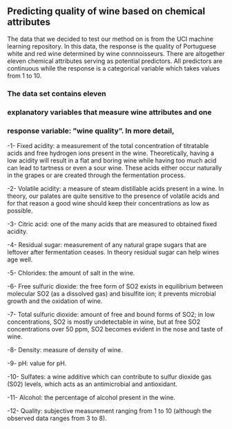## Predicting quality of wine based on chemical attributes
The data that we decided to test our method on is from the UCI machine learning repository. In this data, the response is the quality of Portuguese white and red wine determined by wine connnoisseurs. There are altogether eleven chemical attributes serving as potential predictors. All predictors are continuous while the response is a categorical variable which takes values from 1 to 10. 


### The data set contains eleven
### explanatory variables that measure wine attributes and one
### response variable: ”wine quality”. In more detail,

-1- Fixed acidity: a measurement of the total concentration
of titratable acids and free hydrogen ions present in the
wine. Theoretically, having a low acidity will result in
a flat and boring wine while having too much acid can
lead to tartness or even a sour wine. These acids either
occur naturally in the grapes or are created through the
fermentation process.

-2- Volatile acidity: a measure of steam distillable acids
present in a wine. In theory, our palates are quite sensitive
to the presence of volatile acids and for that reason a good
wine should keep their concentrations as low as possible.

-3- Citric acid: one of the many acids that are measured to
obtained fixed acidity.

-4- Residual sugar: measurement of any natural grape sugars
that are leftover after fermentation ceases. In theory
residual sugar can help wines age well.

-5- Chlorides: the amount of salt in the wine.

-6- Free sulfuric dioxide: the free form of SO2 exists in
equilibrium between molecular SO2 (as a dissolved gas)
and bisulfite ion; it prevents microbial growth and the
oxidation of wine.

-7- Total sulfuric dioxide: amount of free and bound forms of
SO2; in low concentrations, SO2 is mostly undetectable
in wine, but at free SO2 concentrations over 50 ppm, SO2
becomes evident in the nose and taste of wine.

-8- Density: measure of density of wine.

-9- pH: value for pH.

-10- Sulfates: a wine additive which can contribute to sulfur
dioxide gas (S02) levels, which acts as an antimicrobial
and antioxidant.

-11- Alcohol: the percentage of alcohol present in the wine.

-12- Quality: subjective measurement ranging from 1 to 10
(although the observed data ranges from 3 to 8).
